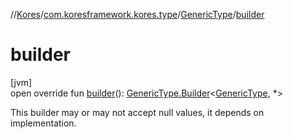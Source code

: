 //[Kores](../../../index.md)/[com.koresframework.kores.type](../index.md)/[GenericType](index.md)/[builder](builder.md)

# builder

[jvm]\
open override fun [builder](builder.md)(): [GenericType.Builder](-builder/index.md)<[GenericType](index.md), *>

This builder may or may not accept null values, it depends on implementation.
